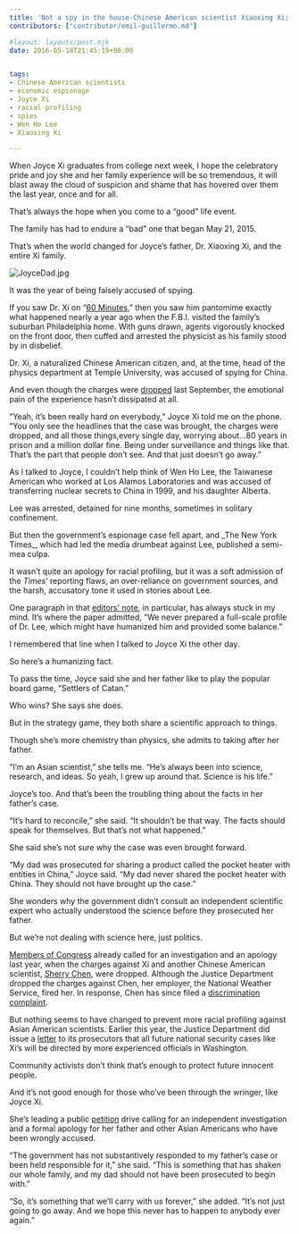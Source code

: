 ```yaml
---
title: 'Not a spy in the house-Chinese American scientist Xiaoxing Xi; his daughter, Joyce; and Wen Ho Lee'
contributors: ["contributor/emil-guillermo.md"]

#layout: layouts/post.njk
date: 2016-05-18T21:45:19+00:00


tags:
- Chinese American scientists
- economic espionage
- Joyce Xi
- racial profiling
- spies
- Wen Ho Lee
- Xiaoxing Xi

---
```


When Joyce Xi graduates from college next week, I hope the celebratory pride and
joy she and her family experience will be so tremendous, it will blast away the
cloud of suspicion and shame that has hovered over them the last year, once and
for all.

That’s always the hope when you come to a “good” life event.

The family has had to endure a “bad” one that began May 21, 2015.

That’s when the world changed for Joyce’s father, Dr. Xiaoxing Xi, and the
entire Xi family.

![JoyceDad.jpg](/uploads/JoyceDad.jpg)

It was the year of being falsely accused of spying.

If you saw Dr. Xi on “[60
Minutes](https://www.cbsnews.com/news/u-s-fight-against-chinese-espionage-ensnares-innocent-americans/),”
then you saw him pantomime exactly what happened nearly a year ago when the
F.B.I. visited the family’s suburban Philadelphia home. With guns drawn, agents
vigorously knocked on the front door, then cuffed and arrested the physicist as
his family stood by in disbelief.

Dr. Xi, a naturalized Chinese American citizen, and, at the time, head of the
physics department at Temple University, was accused of spying for China.

And even though the charges were
[dropped](https://www.nytimes.com/2015/09/12/us/politics/us-drops-charges-that-professor-shared-technology-with-china.html)
last September, the emotional pain of the experience hasn’t dissipated at all.

“Yeah, it’s been really hard on everybody,” Joyce Xi told me on the phone. “You
only see the headlines that the case was brought, the charges were dropped, and
all those things,every single day, worrying about…80 years in prison and a
million dollar fine. Being under surveillance and things like that. That’s the
part that people don’t see. And that just doesn’t go away.”

As I talked to Joyce, I couldn’t help think of Wen Ho Lee, the Taiwanese
American who worked at Los Alamos Laboratories and was accused of transferring
nuclear secrets to China in 1999, and his daughter Alberta.

Lee was arrested, detained for nine months, sometimes in solitary confinement.

But then the government’s espionage case fell apart, and \_The New York Times\_,
which had led the media drumbeat against Lee, published a semi-mea culpa.

It wasn’t quite an apology for racial profiling, but it was a soft admission of
the _Times_‘ reporting flaws, an over-reliance on government sources, and the
harsh, accusatory tone it used in stories about Lee.

One paragraph in that [editors’ note](https://www.nytimes.com/2000/09/26/us/from-the-editors-the-times-and-wen-ho-lee.html?pagewanted=all),
in particular, has always stuck in my mind. It’s where the paper admitted, “We
never prepared a full-scale profile of Dr. Lee, which might have humanized him
and provided some balance.”

I remembered that line when I talked to Joyce Xi the other day.

So here’s a humanizing fact.

To pass the time, Joyce said she and her father like to play the popular board
game, “Settlers of Catan.”

Who wins? She says she does.

But in the strategy game, they both share a scientific approach to things.

Though she’s more chemistry than physics, she admits to taking after her father.

“I’m an Asian scientist,” she tells me. “He’s always been into science,
research, and ideas. So yeah, I grew up around that. Science is his life.”

Joyce’s too. And that’s been the troubling thing about the facts in her father’s
case.

“It’s hard to reconcile,” she said. “It shouldn’t be that way. The facts should
speak for themselves. But that’s not what happened.”

She said she’s not sure why the case was even brought forward.

“My dad was prosecuted for sharing a product called the pocket heater with
entities in China,” Joyce said. “My dad never shared the pocket heater with
China. They should not have brought up the case.”

She wonders why the government didn’t consult an independent scientific expert
who actually understood the science before they prosecuted her father.

But we’re not dealing with science here, just politics.

[Members of Congress](https://lieu.house.gov/sites/lieu.house.gov/files/documents/2015-11-05%20Letter%20to%20AG%20Lynch%20on%20Targeting%20of%20Asian%20Americans%20w-signatures.pdf)
already called for an investigation and an apology last year, when the charges
against Xi and another Chinese American scientist, [Sherry Chen](https://www.nytimes.com/2015/05/10/business/accused-of-spying-for-china-until-she-wasnt.html),
were dropped. Although the Justice Department dropped the charges against Chen,
her employer, the National Weather Service, fired her. In response, Chen has
since filed a [discrimination complaint](https://www.wsj.com/articles/fired-worker-files-complaint-after-spy-case-dropped-1463333511).

But nothing seems to have changed to prevent more racial profiling against Asian
American scientists. Earlier this year, the Justice Department did issue a
[letter](https://www.nytimes.com/2016/04/27/us/after-missteps-us-tightens-rules-for-national-security-cases.html)
to its prosecutors that all future national security cases like Xi’s will be
directed by more experienced officials in Washington.

Community activists don’t think that’s enough to protect future innocent people.

And it’s not good enough for those who’ve been through the wringer, like Joyce
Xi.

She’s leading a public
[petition](https://www.credomobilize.com/petitions/obama-doj-stop-reckless-prosecutions-based-on-race/)
drive calling for an independent investigation and a formal apology for her
father and other Asian Americans who have been wrongly accused.

“The government has not substantively responded to my father’s case or been held
responsible for it,” she said. “This is something that has shaken our whole
family, and my dad should not have been prosecuted to begin with.”

“So, it’s something that we’ll carry with us forever,” she added. “It’s not just
going to go away. And we hope this never has to happen to anybody ever again.”
